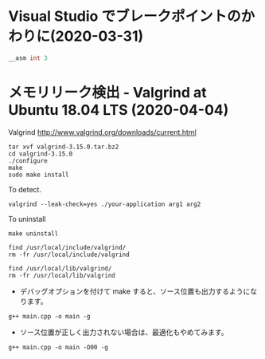 # Visual Studio でブレークポイントのかわりに(2020-03-31)

```cpp
__asm int 3
```

# メモリリーク検出 - Valgrind at Ubuntu 18.04 LTS (2020-04-04)

Valgrind http://www.valgrind.org/downloads/current.html

```
tar xvf valgrind-3.15.0.tar.bz2
cd valgrind-3.15.0
./configure
make
sudo make install
```

To detect.

```
valgrind --leak-check=yes ./your-application arg1 arg2
```

To uninstall

```
make uninstall

find /usr/local/include/valgrind/
rm -fr /usr/local/include/valgrind

find /usr/local/lib/valgrind/
rm -fr /usr/local/lib/valgrind
```

* デバッグオプションを付けて make すると、ソース位置も出力するようになります。

```
g++ main.cpp -o main -g
```

* ソース位置が正しく出力されない場合は、最適化もやめてみます。

```
g++ main.cpp -o main -O00 -g
```

